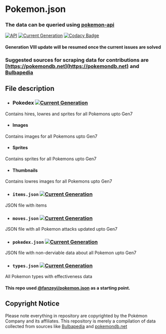 # Pokemon.json

### The data can be queried using [pokemon-api](https://github.com/Purukitto/pokemon-api)

[![API](https://img.shields.io/badge/API-Active-green)](https://github.com/Purukitto/pokemon-api)
[![Current Generation](https://img.shields.io/badge/Generation-Updating_to_VIII-red)]()
[![Codacy Badge](https://api.codacy.com/project/badge/Grade/12aa5fbacc55418a9f5fc783a3c20469)](https://app.codacy.com/manual/purukitto/pokemon-data.json?utm_source=github.com&utm_medium=referral&utm_content=Purukitto/pokemon-data.json&utm_campaign=Badge_Grade_Dashboard)

#### Generation VIII update will be resumed once the current issues are solved


### Suggested sources for scraping data for contributions are [https://pokemondb.net](https://pokemondb.net) and [Bulbapedia](https://bulbapedia.bulbagarden.net/wiki/Main_Page)

## File description

- ### Pokedex [![Current Generation](https://img.shields.io/badge/Generation-VII-blue)]()
Contains hires, lowres and sprites for all Pokemons upto Gen7
 - #### Images
 Contains images for all Pokemons upto Gen7

 - #### Sprites
 Contains sprites for all Pokemons upto Gen7

 - #### Thumbnails
 Contains lowres images for all Pokemons upto Gen7

- ### `items.json` [![Current Generation](https://img.shields.io/badge/Generation-VII-blue)]()
JSON file with items

- ### `moves.json` [![Current Generation](https://img.shields.io/badge/Generation-VII-blue)]()
JSON file with all Pokemon attacks updated upto Gen7

- ### `pokedex.json` [![Current Generation](https://img.shields.io/badge/Generation-VII-blue)]()
JSON file with non-derviable data about all Pokemon upto Gen7

- ### `types.json` [![Current Generation](https://img.shields.io/badge/Generation-VII-blue)]()
All Pokemon types with effectiveness data

#### This repo used [@fanzeyi/pokemon.json](https://github.com/fanzeyi/pokemon.json) as a starting point.

## Copyright Notice

Please note everything in repository are copyrighted by the Pokémon Company and its affiliates.
This repository is merely a compilation of data collected from sources like [Bulbapedia](https://bulbapedia.bulbagarden.net/wiki/Main_Page) and [pokemondb.net](https://pokemondb.net)

